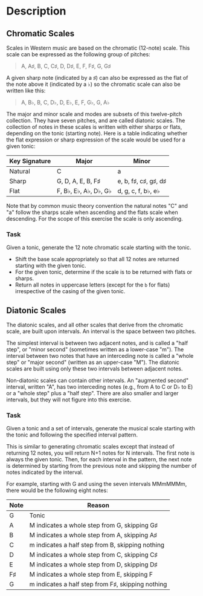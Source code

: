 # Description

## Chromatic Scales

Scales in Western music are based on the chromatic (12-note) scale.
This scale can be expressed as the following group of pitches:

> A, A♯, B, C, C♯, D, D♯, E, F, F♯, G, G♯

A given sharp note (indicated by a ♯) can also be expressed as the flat of the note above it (indicated by a ♭) so the chromatic scale can also be written like this:

> A, B♭, B, C, D♭, D, E♭, E, F, G♭, G, A♭

The major and minor scale and modes are subsets of this twelve-pitch collection.
They have seven pitches, and are called diatonic scales.
The collection of notes in these scales is written with either sharps or flats, depending on the tonic (starting note).
Here is a table indicating whether the flat expression or sharp expression of the scale would be used for a given tonic:

| Key Signature | Major                 | Minor                |
| ------------- | --------------------- | -------------------- |
| Natural       | C                     | a                    |
| Sharp         | G, D, A, E, B, F♯     | e, b, f♯, c♯, g♯, d♯ |
| Flat          | F, B♭, E♭, A♭, D♭, G♭ | d, g, c, f, b♭, e♭   |

Note that by common music theory convention the natural notes "C" and "a" follow the sharps scale when ascending and the flats scale when descending.
For the scope of this exercise the scale is only ascending.

### Task

Given a tonic, generate the 12 note chromatic scale starting with the tonic.

- Shift the base scale appropriately so that all 12 notes are returned starting with the given tonic.
- For the given tonic, determine if the scale is to be returned with flats or sharps.
- Return all notes in uppercase letters (except for the `b` for flats) irrespective of the casing of the given tonic.

## Diatonic Scales

The diatonic scales, and all other scales that derive from the chromatic scale, are built upon intervals.
An interval is the space between two pitches.

The simplest interval is between two adjacent notes, and is called a "half step", or "minor second" (sometimes written as a lower-case "m").
The interval between two notes that have an interceding note is called a "whole step" or "major second" (written as an upper-case "M").
The diatonic scales are built using only these two intervals between adjacent notes.

Non-diatonic scales can contain other intervals.
An "augmented second" interval, written "A", has two interceding notes (e.g., from A to C or D♭ to E) or a "whole step" plus a "half step".
There are also smaller and larger intervals, but they will not figure into this exercise.

### Task

Given a tonic and a set of intervals, generate the musical scale starting with the tonic and following the specified interval pattern.

This is similar to generating chromatic scales except that instead of returning 12 notes, you will return N+1 notes for N intervals.
The first note is always the given tonic.
Then, for each interval in the pattern, the next note is determined by starting from the previous note and skipping the number of notes indicated by the interval.

For example, starting with G and using the seven intervals MMmMMMm, there would be the following eight notes:

| Note | Reason                                            |
| ---- | ------------------------------------------------- |
| G    | Tonic                                             |
| A    | M indicates a whole step from G, skipping G♯      |
| B    | M indicates a whole step from A, skipping A♯      |
| C    | m indicates a half step from B, skipping nothing  |
| D    | M indicates a whole step from C, skipping C♯      |
| E    | M indicates a whole step from D, skipping D♯      |
| F♯   | M indicates a whole step from E, skipping F       |
| G    | m indicates a half step from F♯, skipping nothing |
